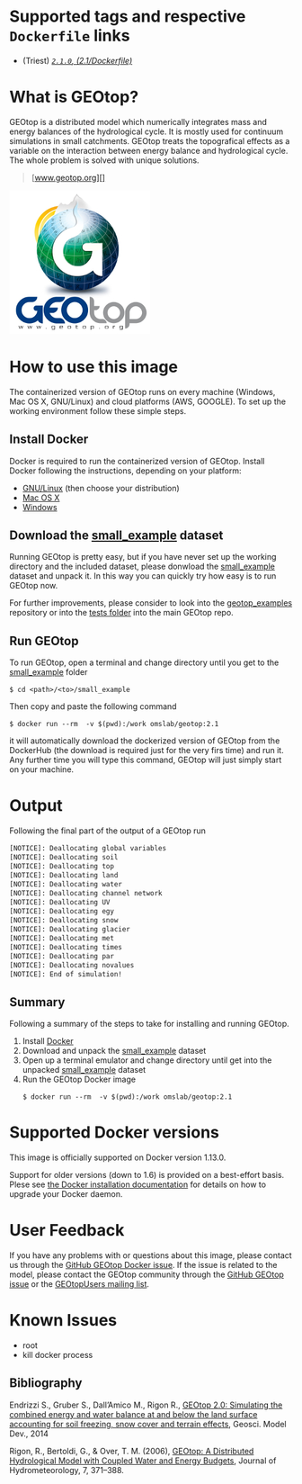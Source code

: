 # Supported tags and respective ```Dockerfile``` links
* (Triest) *[```2.1.0```, (2.1/Dockerfile)][]*

# What is GEOtop?

GEOtop is a distributed model which numerically integrates mass and energy balances of the hydrological cycle. It is mostly used for continuum simulations in small catchments. GEOtop treats the topografical effects as a variable on the interaction between energy balance and hydrological cycle. The whole problem is solved with unique solutions.

> [www.geotop.org][]

![GEOtop logo](https://raw.githubusercontent.com/GrowWorkingHard/logos/master/geotop/GEOtop_200x250.jpg) 

# How to use this image

The containerized version of GEOtop runs on every machine (Windows, Mac OS X, GNU/Linux) and cloud platforms (AWS, GOOGLE). To set up the working environment follow these simple steps.

## Install Docker

Docker is required to run the containerized version of GEOtop. Install Docker following the instructions, depending on your platform:

* [GNU/Linux][] (then choose your distribution)
* [Mac OS X][]
* [Windows][]

## Download the [small_example][] dataset

Running GEOtop is pretty easy, but if you have never set up the working directory and the included dataset, please donwload the [small_example][] dataset and unpack it. In this way you can quickly try how easy is to run GEOtop now.

For further improvements, please consider to look into the [geotop_examples][] repository or into the [tests folder][] into the main GEOtop repo.

## Run GEOtop

To run GEOtop, open a terminal and change directory until you get to the [small_example][] folder
```
$ cd <path>/<to>/small_example
```

Then copy and paste the following command
```
$ docker run --rm  -v $(pwd):/work omslab/geotop:2.1
```
it will automatically download the dockerized version of GEOtop from the DockerHub (the download is required just for the very firs time) and run it. Any further time you will type this command, GEOtop will just simply start on your machine.

# Output

Following the final part of the output of a GEOtop run

```[NOTICE]: Close files
[NOTICE]: Deallocating global variables
[NOTICE]: Deallocating soil
[NOTICE]: Deallocating top
[NOTICE]: Deallocating land
[NOTICE]: Deallocating water
[NOTICE]: Deallocating channel network
[NOTICE]: Deallocating UV
[NOTICE]: Deallocating egy
[NOTICE]: Deallocating snow
[NOTICE]: Deallocating glacier
[NOTICE]: Deallocating met
[NOTICE]: Deallocating times
[NOTICE]: Deallocating par
[NOTICE]: Deallocating novalues
[NOTICE]: End of simulation!
```

## Summary

Following a summary of the steps to take for installing and running GEOtop.

1. Install [Docker][]
2. Download and unpack the [small_example][] dataset
3. Open up a terminal emulator and change directory until get into the unpacked [small_example][] dataset
4. Run the GEOtop Docker image
   ```
   $ docker run --rm  -v $(pwd):/work omslab/geotop:2.1
   ```

# Supported Docker versions

This image is officially supported on Docker version 1.13.0.

Support for older versions (down to 1.6) is provided on a best-effort basis. Plese see [the Docker installation documentation][] for details on how to upgrade your Docker daemon.

# User Feedback

If you have any problems with or questions about this image, please contact us through the [GitHub GEOtop Docker issue][]. If the issue is related to the model, please contact the GEOtop community through the [GitHub GEOtop issue][] or the [GEOtopUsers mailing list][].

# Known Issues

* root
* kill docker process

## Bibliography

Endrizzi S., Gruber S., Dall’Amico M., Rigon R., [GEOtop 2.0: Simulating the combined energy and water balance at and below the land surface accounting for soil freezing, snow cover and terrain effects][], Geosci. Model Dev., 2014

Rigon, R., Bertoldi, G., & Over, T. M. (2006), [GEOtop: A Distributed Hydrological Model with Coupled Water and Energy Budgets][], Journal of Hydrometeorology, 7, 371–388.

[```2.1.0```, (2.1/Dockerfile)]: https://github.com/geotopmodel/docker/blob/master/2.1/Dockerfile
[www.geotop.org]: http://geotopmodel.github.io/geotop/
[GNU/Linux]: https://docs.docker.com/engine/installation/
[Mac OS X]: https://docs.docker.com/docker-for-mac/
[Windows]: https://docs.docker.com/docker-for-windows/
[small_example]: https://github.com/geotopmodel/docker/blob/master/small_example.tar.gz?raw=true
[geotop_examples]: https://github.com/geotopmodel/geotop_examples
[tests folder]: https://github.com/geotopmodel/geotop/tree/master/tests
[Docker]: https://www.docker.com/
[the Docker installation documentation]: https://docs.docker.com/engine/installation/
[GitHub GEOtop Docker issue]: https://github.com/geotopmodel/docker/issues
[GitHub GEOtop issue]: https://github.com/geotopmodel/geotop/issues
[GEOtopUsers mailing list]: https://groups.google.com/forum/#!forum/geotopusers
[GEOtop 2.0: Simulating the combined energy and water balance at and below the land surface accounting for soil freezing, snow cover and terrain effects]: http://www.geosci-model-dev.net/7/2831/2014/gmd-7-2831-2014.html
[GEOtop: A Distributed Hydrological Model with Coupled Water and Energy Budgets]: https://dl.dropboxusercontent.com/u/4762277/000-me/J24-GEOtop.pdf
